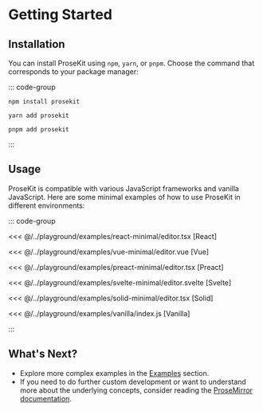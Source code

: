 # Getting Started

## Installation

You can install ProseKit using `npm`, `yarn`, or `pnpm`. Choose the command that
corresponds to your package manager:

::: code-group

```shell [npm]
npm install prosekit
```

```shell [yarn]
yarn add prosekit
```

```shell [pnpm]
pnpm add prosekit
```

:::

## Usage

ProseKit is compatible with various JavaScript frameworks and vanilla
JavaScript. Here are some minimal examples of how to use ProseKit in different
environments:

::: code-group

<<< @/../playground/examples/react-minimal/editor.tsx [React]

<<< @/../playground/examples/vue-minimal/editor.vue [Vue]

<<< @/../playground/examples/preact-minimal/editor.tsx [Preact]

<<< @/../playground/examples/svelte-minimal/editor.svelte [Svelte]

<<< @/../playground/examples/solid-minimal/editor.tsx [Solid]

<<< @/../playground/examples/vanilla/index.js [Vanilla]

:::

## What's Next?

- Explore more complex examples in the [Examples](/examples.md) section.
- If you need to do further custom development or want to understand more about the underlying concepts, consider reading the [ProseMirror documentation](https://prosemirror.net/docs/).
